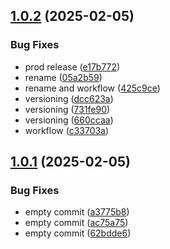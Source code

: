 ## [1.0.2](https://github.com/sivaparthi/tts-frontend/compare/v1.0.1...v1.0.2) (2025-02-05)


### Bug Fixes

* prod  release ([e17b772](https://github.com/sivaparthi/tts-frontend/commit/e17b772de166b65ab444fb7faedf000a2439e8f9))
* rename ([05a2b59](https://github.com/sivaparthi/tts-frontend/commit/05a2b59a35f56b64b21ef5620040ed6d3b021fc3))
* rename and workflow ([425c9ce](https://github.com/sivaparthi/tts-frontend/commit/425c9ce38d19f354045a3e2f920ef4c7360cb354))
* versioning ([dcc623a](https://github.com/sivaparthi/tts-frontend/commit/dcc623a56eb0c1a8e5493ae1eac9b10562c83859))
* versioning ([731fe90](https://github.com/sivaparthi/tts-frontend/commit/731fe90e4a61255968c18690c28b4f82294511de))
* versioning ([660ccaa](https://github.com/sivaparthi/tts-frontend/commit/660ccaa225bf0bfd212e23af93ff6627cf0050ac))
* workflow ([c33703a](https://github.com/sivaparthi/tts-frontend/commit/c33703afd53a1844b29338457b1bb8b80b303dc9))

## [1.0.1](https://github.com/sivaparthi/tts-frontend/compare/v1.0.0...v1.0.1) (2025-02-05)


### Bug Fixes

* empty commit ([a3775b8](https://github.com/sivaparthi/tts-frontend/commit/a3775b8c090df3fc31c5f75ac0c09be221e6b3ec))
* empty commit ([ac75a75](https://github.com/sivaparthi/tts-frontend/commit/ac75a751d7a2d7d675c3f838676c983b39b26f42))
* empty commit ([62bdde6](https://github.com/sivaparthi/tts-frontend/commit/62bdde6e6ee8f17b59164c2379ec1ff1ced4bbfd))
